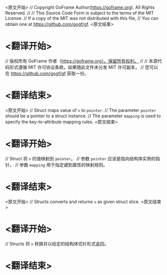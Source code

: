 
<原文开始>
// Copyright GoFrame Author(https://goframe.org). All Rights Reserved.
//
// This Source Code Form is subject to the terms of the MIT License.
// If a copy of the MIT was not distributed with this file,
// You can obtain one at https://github.com/gogf/gf.
<原文结束>

# <翻译开始>
// 版权所有 GoFrame 作者（https://goframe.org）。保留所有权利。
//
// 本源代码形式遵循 MIT 许可协议条款。如果随此文件未分发 MIT 许可副本，
// 您可以在 https://github.com/gogf/gf 获取一份。
# <翻译结束>


<原文开始>
// Struct maps value of `v` to `pointer`.
// The parameter `pointer` should be a pointer to a struct instance.
// The parameter `mapping` is used to specify the key-to-attribute mapping rules.
<原文结束>

# <翻译开始>
// Struct 将 `v` 的值映射到 `pointer`。
// 参数 `pointer` 应该是指向结构体实例的指针。
// 参数 `mapping` 用于指定键到属性的映射规则。
# <翻译结束>


<原文开始>
// Structs converts and returns `v` as given struct slice.
<原文结束>

# <翻译开始>
// Structs 将 `v` 转换并以给定的结构体切片形式返回。
# <翻译结束>

